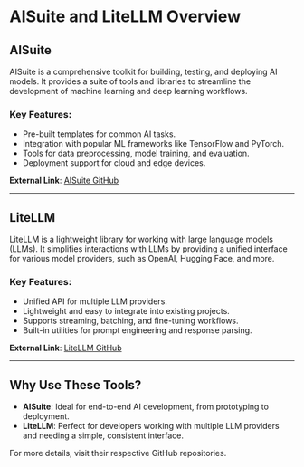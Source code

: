 # AISuite and LiteLLM Overview

## AISuite
AISuite is a comprehensive toolkit for building, testing, and deploying AI models. It provides a suite of tools and libraries to streamline the development of machine learning and deep learning workflows.

### Key Features:
- Pre-built templates for common AI tasks.
- Integration with popular ML frameworks like TensorFlow and PyTorch.
- Tools for data preprocessing, model training, and evaluation.
- Deployment support for cloud and edge devices.

**External Link**: [AISuite GitHub](https://github.com/aisuite)

---

## LiteLLM
LiteLLM is a lightweight library for working with large language models (LLMs). It simplifies interactions with LLMs by providing a unified interface for various model providers, such as OpenAI, Hugging Face, and more.

### Key Features:
- Unified API for multiple LLM providers.
- Lightweight and easy to integrate into existing projects.
- Supports streaming, batching, and fine-tuning workflows.
- Built-in utilities for prompt engineering and response parsing.

**External Link**: [LiteLLM GitHub](https://github.com/litellm)

---

## Why Use These Tools?
- **AISuite**: Ideal for end-to-end AI development, from prototyping to deployment.
- **LiteLLM**: Perfect for developers working with multiple LLM providers and needing a simple, consistent interface.

For more details, visit their respective GitHub repositories.